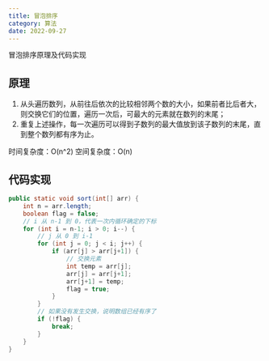```yaml
---
title: 冒泡排序
category: 算法
date: 2022-09-27
---
```


冒泡排序原理及代码实现
<!-- more -->

## **原理**

1. 从头遍历数列，从前往后依次的比较相邻两个数的大小，如果前者比后者大，则交换它们的位置，遍历一次后，可最大的元素就在数列的末尾；
2. 重复上述操作，每一次遍历可以得到子数列的最大值放到该子数列的末尾，直到整个数列都有序为止。

时间复杂度：O(n^2)
空间复杂度：O(n)

## **代码实现**

```java
public static void sort(int[] arr) {
    int n = arr.length;
    boolean flag = false;
    // i 从 n-1 到 0，代表一次内循环确定的下标
    for (int i = n-1; i > 0; i--) {
        // j 从 0 到 i-1
        for (int j = 0; j < i; j++) {
            if (arr[j] > arr[j+1]) {
                // 交换元素
                int temp = arr[j];
                arr[j] = arr[j+1];
                arr[j+1] = temp;
                flag = true;
            }
        }
        // 如果没有发生交换，说明数组已经有序了
        if (!flag) {
            break;
        }
    }
}
```
